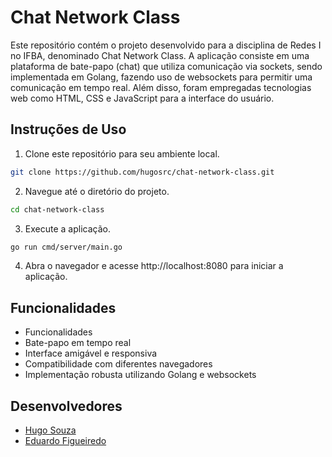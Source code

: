 # Chat Network Class

Este repositório contém o projeto desenvolvido para a disciplina de Redes I no IFBA, denominado Chat Network Class. A aplicação consiste em uma plataforma de bate-papo (chat) que utiliza comunicação via sockets, sendo implementada em Golang, fazendo uso de websockets para permitir uma comunicação em tempo real. Além disso, foram empregadas tecnologias web como HTML, CSS e JavaScript para a interface do usuário.

## Instruções de Uso

1. Clone este repositório para seu ambiente local.
```bash
git clone https://github.com/hugosrc/chat-network-class.git
```

2. Navegue até o diretório do projeto.
```bash
cd chat-network-class
```

3. Execute a aplicação.
```bash
go run cmd/server/main.go
```

4. Abra o navegador e acesse http://localhost:8080 para iniciar a aplicação.

## 	Funcionalidades

* Funcionalidades
* Bate-papo em tempo real
* Interface amigável e responsiva
* Compatibilidade com diferentes navegadores
* Implementação robusta utilizando Golang e websockets

## Desenvolvedores

* [Hugo Souza](https://github.com/hugosrc)
* [Eduardo Figueiredo](https://github.com/duds0)